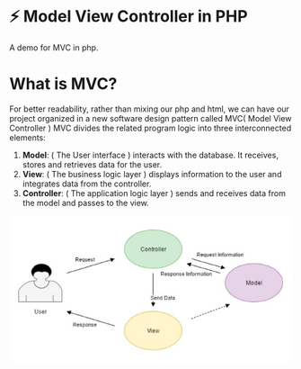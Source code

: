 # ⚡ Model View Controller in PHP

A demo for MVC in php.


# What is MVC?

For better readability, rather than mixing our php and html, we can have our project organized in a new software design pattern called MVC( Model View Controller )
MVC divides the related program logic into three interconnected elements: 

1. **Model**: ( The User interface ) interacts with the database. It receives, stores and retrieves data for the user.
2. **View**: ( The business logic layer ) displays information to the user and integrates data from the controller.
3. **Controller**: ( The application logic layer ) sends and receives data from the model and passes to the view.

![](mvc.png)

